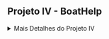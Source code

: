 ## Projeto IV - BoatHelp

<details>
  
<summary>
	Mais Detalhes do Projeto IV
</summary>

# BoatHelp - Sistema de abertura de chamados de suporte com níveis diferentes de acesso

### Parceiro Acadêmico
	
<br/>

![image](https://static.wixstatic.com/media/28f919_850cdd0bc47d4fbd8aa3eeb79db23bf3~mv2.png/v1/fill/w_144,h_50,al_c,q_85,usm_0.66_1.00_0.01,enc_auto/Subiter_NovoLogoCol.png)

##### *Figura 01. Logo Subiter Fonte([Subiter](https://www.subiter.com))*

### Visão do Projeto

Neste projeto, foi proposta a implementação de um sistema integrado para otimizar a gestão, abrangendo o cadastro de usuários, equipamentos e horários. A diversidade de perfis de usuários, como administradores, suporte e clientes, é fundamental para garantir a segurança e a eficiência nas operações.

O foco principal do projeto está no gerenciamento de chamados, que é crucial para melhorar o atendimento. A ausência de um sistema integrado tem causado atrasos e dificuldades na resolução das demandas, afetando negativamente a satisfação dos clientes. A proposta inclui o acompanhamento completo de cada chamado, com o objetivo de não apenas resolver as questões rapidamente, mas também realizar uma análise detalhada de cada interação, gerando insights valiosos para a melhoria contínua dos processos.

### Tecnologias adotadas na solução

<div style="text-align: center;">
  <div style="margin-top: 10px; font-weight: bold;">BackEnd</div>
  <div style="display: inline_block">
    <img src="https://github.com/devicons/devicon/blob/master/icons/java/java-original-wordmark.svg" width="85" height="85" />
    <img src="https://github.com/devicons/devicon/blob/master/icons/spring/spring-original-wordmark.svg" width="85" height="85" />
  </div>
</div>
<div style="text-align: center;">
  <div style="margin-top: 10px; font-weight: bold;">FrontEnd</div>
  <div style="display: inline_block">
    <img src="https://github.com/devicons/devicon/blob/master/icons/angularjs/angularjs-original-wordmark.svg" width="85" height="85" />
    <img src="https://github.com/devicons/devicon/blob/master/icons/css3/css3-original-wordmark.svg" width="85" height="85" />  
    <img src="https://github.com/devicons/devicon/blob/master/icons/bootstrap/bootstrap-original-wordmark.svg" width="85" height="85" />
  </div>
</div>
<div style="text-align: center;">
  <div style="margin-top: 10px; font-weight: bold;">Banco de Dados</div>
  <div style="display: inline_block">
    <img src="https://github.com/devicons/devicon/blob/master/icons/sqlite/sqlite-original-wordmark.svg" width="85" height="85" />
  </div>
</div>

## Iniciativas Implementadas

 - Tive uma participação ativa na criação do Front end da aplicação com a criação de diversas telas e a integração das mesmas com o back end
    
<details open><summary>Informações sobre a implementação do front end dos chamados dos clientes</summary>
     
   ```html
   
	    <script>

		import Chamado_Cliente from "../services/chamado_cliente";
		import Vue from 'vue'
		import { BootstrapVue } from 'bootstrap-vue'
		import 'bootstrap/dist/css/bootstrap.css'
		import 'bootstrap-vue/dist/bootstrap-vue.css'
		
		Vue.use(BootstrapVue)
		
		export default {
		  name: "ChamadoClienteView",
		  data() {
		    return {
		      chamado_clientes: [],
		      chamado_cliente: {
		        criticidadeChamado: "",
		        dataChamado: "",
		        assuntoChamado:"",
		        descricaoChamado: "",
		        situacaoChamado: "F",
		        solucaoChamado: "",
		      },
		      solucao: ""
		    };
		  },
		  mounted() {
		    this.listar();
		  },
		  methods: {
		    listar() {
		      let token = JSON.parse(localStorage.getItem("authUser")).access_token;
		      Chamado_Cliente.listar(token).then((resposta) => {
		        const resp = resposta.data;
		        const result = resp.filter(resp => resp.usuarioChamado.name === "Victor");
		        this.chamado_clientes = result;
		      });
		    },
		    deletar(id) {
		      Chamado_Cliente.deletar(id).then(() => {
		        this.listar();
		        alert("Deletado com Sucesso");
		      });
		    },
		    finalizar(chamado_cliente) {
		      let token = JSON.parse(localStorage.getItem("authUser")).access_token;
		      this.chamado_cliente.criticidadeChamado = chamado_cliente.criticidadeChamado;
		      this.chamado_cliente.dataChamado = chamado_cliente.dataChamado;
		      this.chamado_cliente.assuntoChamado = chamado_cliente.assuntoChamado;
		      this.chamado_cliente.descricaoChamado = chamado_cliente.descricaoChamado;
		      this.chamado_cliente.solucaoChamado = chamado_cliente.solucaoChamado;
		      Chamado_Cliente.atualizar(this.chamado_cliente, chamado_cliente.id, token).then(()=>{
		          alert('Atualizado com sucesso!');
		          this.limparFormularios();
		          this.listar();
		        })
		    },
		    popularModal(solucao) {
		      this.solucao = solucao;
		    },
		    salvar() {
		      console.log(this.chamado_cliente)
		      Chamado_Cliente.atualizar(this.chamado_cliente).then(() => {
		        alert('Atualizado com sucesso!');
		        this.limparFormularios();
		        this.listar();
		      })
		    },
		    limparFormularios() {
		      this.chamado_cliente.usuarioChamado = "";
		      this.chamado_cliente.criticidadeChamado = "";
		      this.chamado_cliente.descricaoChamado = "";
		      this.chamado_cliente.situacaoChamado = "";
		    }
		  },
		};
		</script>

   ```
   
* listar(): Esse método é responsável por listar os chamados dos clientes. Ele começa recuperando o token de autenticação do usuário, que está armazenado no localStorage (provavelmente após um login). Esse token é passado para o método listar do serviço Chamado_Cliente. Quando a resposta é recebida, o método filtra os chamados para mostrar apenas aqueles onde o nome do usuário associado ao chamado é "Victor". O resultado é armazenado na propriedade chamado_clientes, que provavelmente é usada para exibir esses dados na interface do usuário.

* deletar(id): O método deletar recebe o id de um chamado que deve ser excluído. Ele chama o método deletar do serviço Chamado_Cliente passando o id do chamado a ser deletado. Após a exclusão ser realizada com sucesso, o método listar() é chamado novamente para atualizar a lista de chamados e um alerta é exibido para o usuário informando que a operação foi bem-sucedida.

* finalizar(chamado_cliente): O método finalizar é utilizado para atualizar um chamado já existente. Ele começa pegando o token de autenticação do usuário, similar ao que é feito no método listar(). Em seguida, os dados do chamado que precisam ser atualizados são atribuídos à propriedade chamado_cliente. O método atualizar do serviço Chamado_Cliente é chamado, passando o chamado_cliente atualizado e o id do chamado, além do token. Após a atualização ser concluída com sucesso, um alerta é exibido e a função listar() é chamada para refletir as mudanças na interface. Além disso, a função limparFormularios() é chamada, provavelmente para limpar os campos de entrada do formulário após a operação.

* popularModal(solucao): Este método recebe uma solução como argumento e a atribui à propriedade solucao. O nome do método sugere que ele popula um modal (provavelmente uma janela de diálogo na interface do usuário) com a solução de um chamado, permitindo que o usuário visualize ou edite essa informação.

* salvar(): O método salvar parece estar relacionado à atualização de um chamado com novas informações. Ele primeiro registra no console o objeto chamado_cliente atual, que provavelmente contém as mudanças feitas pelo usuário. Em seguida, o método atualizar do serviço Chamado_Cliente é chamado para atualizar o chamado no banco de dados. Após a atualização ser concluída com sucesso, um alerta é exibido e o método listar() é chamado para atualizar a lista de chamados na interface. Como no método finalizar, a função limparFormularios() é chamada para limpar os campos do formulário após a operação.

</details>   


 <details open><summary>Detalhes da tela de cadastro de novos chamados</summary>
       
   ```html
   
        <script>

		import Chamado from "../services/chamado";
		
		export default {
		  name: "CadastroUsuarioView",
		
		  data() {
		    return {
		      tiposChamado: [],
		      mostrar: false,
		      nome: "Victor",
		      data: "",
		      endereco: "",
		      chamado: {
		        usuarioChamado: {
		          id: 1
		        },
		        tipoChamado: {
		          id: 1
		        },
		        assuntoChamado: "",
		        descricaoChamado: "",
		        criticidadeChamado: "",
		        situacaoChamado: "A",
		        solucaoChamado: "Ainda não possui solução"
		      }
		    };
		  },
		
		  mounted() {
		    this.listarTiposChamado();
		  },
		
		  methods: {
		    salvar(){
		      let token = JSON.parse(localStorage.getItem("authUser")).access_token;
		
		      Chamado.salvar(this.chamado, token).then(() => {
		        alert('Salvo com sucesso');
		        this.limparFormularios();
		      });
		    },
		
		    mostrarAgendamento(){
		      if(this.chamado.tipoChamado.id === 1 || this.chamado.tipoChamado.id === 2){
		        this.mostrar = true
		      }else{
		        this.mostrar = false
		      }
		    },
		
		    listarTiposChamado(){
		      Chamado.listarTipoServico().then((resp) => {
		        this.tiposChamado = resp.data;
		      })
		    },
		
		    limparFormularios() {
		      this.chamado.descricaoChamado = "";
		      this.chamado.assuntoChamado = "";
		      this.data = "";
		      this.endereco = "";
		      this.chamado.criticidadeChamado = "";
		      this.chamado.tipoChamado = "";
		    }
		    
		  }
		};
		</script>
         
   ```
Esse código é um componente Vue.js chamado CadastroUsuarioView, responsável por gerenciar o cadastro de chamados de usuários. O componente tem um conjunto de variáveis no objeto data(), que são utilizadas para armazenar as informações inseridas no formulário de cadastro, como o nome do usuário, a data, o endereço e os dados do chamado, incluindo o tipo, assunto, descrição, criticidade, situação e solução.

Ao ser montado, o componente chama o método listarTiposChamado(), que faz uma requisição ao serviço Chamado para recuperar os tipos de chamados disponíveis. Esses tipos são então armazenados na variável tiposChamado, provavelmente usada para preencher um campo de seleção na interface. O componente também oferece uma lógica para controlar a exibição de um formulário de agendamento. Se o tipo de chamado selecionado for um dos tipos específicos (id 1 ou 2), o campo de agendamento será mostrado; caso contrário, ele é escondido.

Quando o usuário clica no botão de salvar, o método salvar() é chamado. Esse método recupera o token de autenticação do usuário do localStorage, e com ele, chama o serviço Chamado.salvar() para salvar os dados do chamado. Após o chamado ser salvo com sucesso, o componente exibe um alerta de confirmação e limpa os campos do formulário através do método limparFormularios().

Além disso, o componente mantém a função de limpar o formulário, que reseta todos os campos de entrada de dados para seus valores iniciais ou vazios, o que é útil após a criação de um chamado ou quando o usuário decide reiniciar o processo de cadastro.

No geral, esse código cria uma interface de cadastro de chamados interativa, que lida com a coleta de dados do usuário, interage com a API backend para salvar os chamados e exibe os resultados de forma condicional, com base nos tipos de chamados selecionados.

</details> 

## Conhecimentos Adquiridos

#### Aprendizado do VueJs:
    Adquiri habilidades no uso do VueJs, explorando suas funcionalidades e sintaxe.
#### Consulta à Documentação Oficial:
    Compreendi a importância de consultar a documentação oficial do VueJs para obter informações detalhadas e precisas sobre a tecnologia.
#### Estudo Aprofundado:
    Reconheci a necessidade de dedicar tempo a um estudo aprofundado para construir uma base sólida e confiável de conhecimento em VueJs.
#### Noções Básicas vs. Complexidades:
    Percebi que, embora os tutoriais sejam úteis para noções básicas, o estudo da documentação permitiu a compreensão das complexidades da tecnologia.
#### Exploração de Recursos Avançados:
    Aprofundei meu conhecimento explorando recursos avançados do VueJs, além do que é geralmente abordado em tutoriais introdutórios.
#### Constante Busca por Novos Aprendizados:
    Reforcei a importância de estar constantemente em busca de novos aprendizados para acompanhar as evoluções tecnológicas.
#### Atualização sobre Tendências do Mercado:
    Compreendi a necessidade de manter-me atualizado sobre as últimas tecnologias e tendências do mercado para permanecer relevante no cenário profissional.
#### Desenvolvimento de Projeto Sofisticado:
    Utilizando o conhecimento adquirido, desenvolvi um projeto mais sofisticado e eficaz, incorporando práticas avançadas do VueJs.
#### Aquisição de Habilidades Valiosas:
    Ao explorar a documentação e desenvolver um projeto mais complexo, adquiri habilidades valiosas que contribuíram significativamente para minha trajetória profissional.

<br>

<details close></summary></summary>

Clique [aqui](https://github.com/Doc-Docker/APISubiter) para mais detalhes do projeto.

</details>

<br>

</details>
